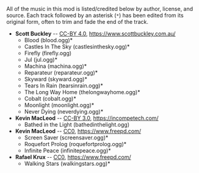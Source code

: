 All of the music in this mod is listed/credited below by author, license, and source. Each track followed by an asterisk (`*`) has been edited from its original form, often to trim and fade the end of the track.

- **Scott Buckley** -- [CC-BY 4.0](https://creativecommons.org/licenses/by/4.0/), <https://www.scottbuckley.com.au/>
  - Blood (blood.ogg)*
  - Castles In The Sky (castlesinthesky.ogg)*
  - Firefly (firefly.ogg)
  - Jul (jul.ogg)*
  - Machina (machina.ogg)*
  - Reparateur (reparateur.ogg)*
  - Skyward (skyward.ogg)*
  - Tears In Rain (tearsinrain.ogg)*
  - The Long Way Home (thelongwayhome.ogg)*
  - Cobalt (cobalt.ogg)*
  - Moonlight (moonlight.ogg)*
  - Never Dying (neverdying.ogg)*
- **Kevin MacLeod** -- [CC-BY 3.0](https://creativecommons.org/licenses/by/3.0/), <https://incompetech.com/>
  - Bathed in the Light (bathedinthelight.ogg)
- **Kevin MacLeod** -- [CC0](https://creativecommons.org/publicdomain/zero/1.0/), <https://www.freepd.com/>
  - Screen Saver (screensaver.ogg)*
  - Roquefort Prolog (roquefortprolog.ogg)*
  - Infinite Peace (infinitepeace.ogg)*
- **Rafael Krux** -- [CC0](https://creativecommons.org/publicdomain/zero/1.0/), <https://www.freepd.com/>
  - Walking Stars (walkingstars.ogg)*